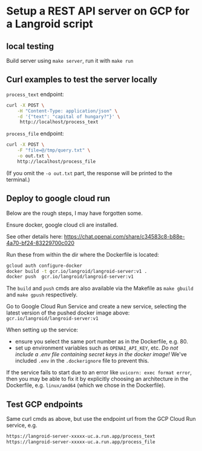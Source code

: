 # Setup a REST API server on GCP for a Langroid script

## local testing

Build server using `make server`, run it with `make run`

## Curl examples to test the server locally

`process_text` endpoint:

```bash
curl -X POST \
    -H "Content-Type: application/json" \
    -d '{"text": "capital of hungary?"}' \
     http://localhost/process_text
```

`process_file` endpoint:

```bash
curl -X POST \
    -F "file=@/tmp/query.txt" \
    -o out.txt \ 
    http://localhost/process_file
```
(If you omit the `-o out.txt` part, the response will be printed to the terminal.)


## Deploy to google cloud run

Below are the rough steps, I may have forgotten some.

Ensure docker, google cloud cli are installed.

See other details here:
https://chat.openai.com/share/c34583c8-b88e-4a70-bf24-83229700c020


Run these from within the dir where the Dockerfile is located:

```bash
gcloud auth configure-docker
docker build -t gcr.io/langroid/langroid-server:v1 .
docker push  gcr.io/langroid/langroid-server:v1
```

The `build` and `push` cmds are also available via the Makefile 
as `make gbuild` and `make gpush` respectively.

Go to Google Cloud Run Service and create a new service, 
selecting the latest version of the pushed docker image above: 
`gcr.io/langroid/langroid-server:v1`

When setting up the service:
- ensure you select the same port number as in the Dockerfile, e.g. 80.
- set up environment variables such as `OPENAI_API_KEY`, etc. *Do not include a 
 .env file containing secret keys in the docker image!* We've included `.env` 
 in the `.dockerignore` file to prevent this.

If the service fails to start due to an error like `uvicorn: exec format error`, 
then you may be able to fix it by explicitly choosing an architecture 
in the Dockerfile, e.g. `linux/amd64` (which we chose in the Dockerfile).

## Test GCP endpoints

Same curl cmds as above, but use the endpoint url from the GCP Cloud Run service, 
e.g.
```bash
https://langroid-server-xxxxx-uc.a.run.app/process_text
https://langroid-server-xxxxx-uc.a.run.app/process_file
```
